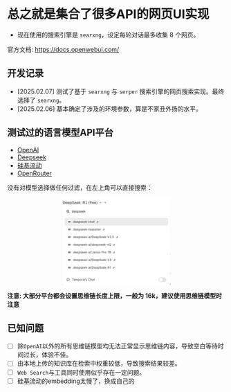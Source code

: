 # 总之就是集合了很多API的网页UI实现

- 现在使用的搜索引擎是 `searxng`，设定每轮对话最多收集 $8$ 个网页。

官方文档: https://docs.openwebui.com/

## 开发记录
- [2025.02.07] 测试了基于 `searxng` 与 `serper` 搜索引擎的网页搜索实现。最终选择了 `searxng`。
- [2025.02.06] 基本确定了涉及的环境参数，算是不家丑外扬的水平。

## 测试过的语言模型API平台

- [OpenAI](https://platform.openai.com)
- [Deepseek](https://platform.deepseek.com)
- [硅基流动](https://siliconflow.cn)
- [OpenRouter](https://openrouter.ai)

没有对模型选择做任何过滤，在左上角可以直接搜索：
<div style="display: flex; justify-content: center;">
    <img src="assets/models.png" style="width: 50%;" />
</div>

**注意: 大部分平台都会设置思维链长度上限，一般为 16k，建议使用思维链模型时注意**

## 已知问题
- [ ] 除`OpenAI`以外的所有思维链模型均无法正常显示思维链内容，导致空白等待时间过长，体验不佳。
- [ ] 由本地上传的知识库在检索中权重较低，导致搜索结果较差。
- [ ] `Web Search`与工具同时使用似乎存在一定问题。
- [ ] 硅基流动的embedding太慢了，换成自己的